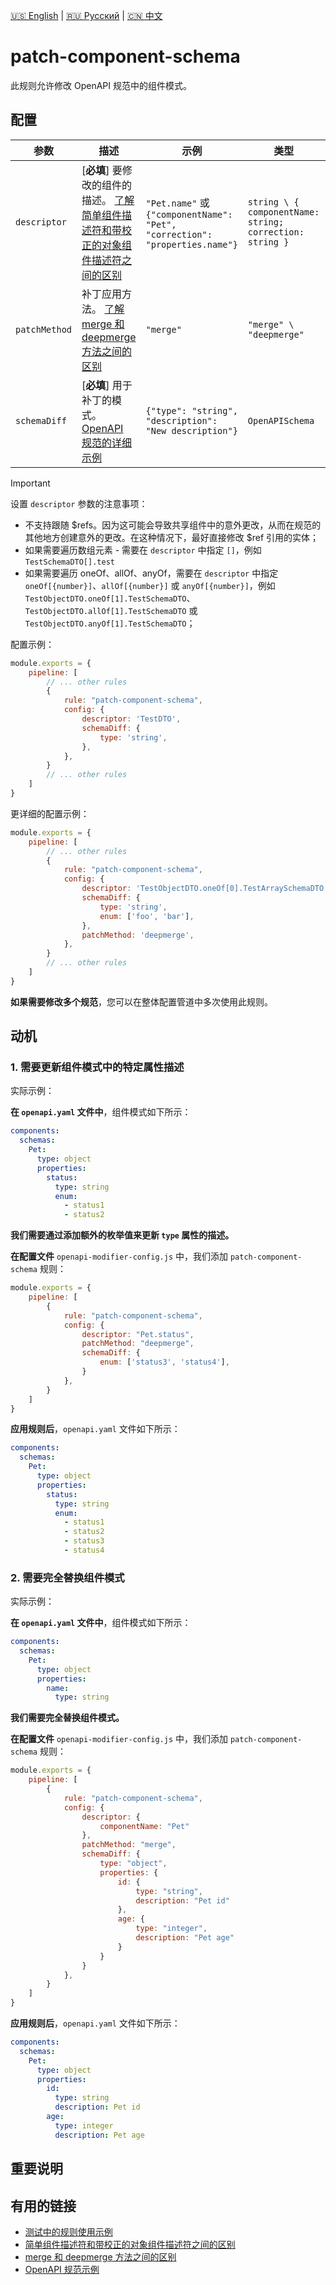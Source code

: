 [🇺🇸 English](./README.md) | [🇷🇺 Русский](./README-ru.md)  | [🇨🇳 中文](./README-zh.md)

# patch-component-schema

此规则允许修改 OpenAPI 规范中的组件模式。



## 配置

| 参数 | 描述 | 示例 | 类型 | 默认值 |
| -------- |------------------------------------------------------------------------------------------|------------------------------------------------------------------------------|--------------------------------------------------|------------------------------------------|
| `descriptor` | [**必填**] 要修改的组件的描述。 [了解简单组件描述符和带校正的对象组件描述符之间的区别](../../../docs/descriptor-zh.md) | `"Pet.name"` 或 `{"componentName": "Pet", "correction": "properties.name"}` | `string \ { componentName: string; correction: string }` | - |
| `patchMethod` | 补丁应用方法。 [了解 merge 和 deepmerge 方法之间的区别](../../../docs/merge-vs-deepmerge-zh.md) | `"merge"` | `"merge" \ "deepmerge"` | `"merge"` |
| `schemaDiff` | [**必填**] 用于补丁的模式。 [OpenAPI 规范的详细示例](../../../docs/schema-diff-zh.md) | `{"type": "string", "description": "New description"}` | `OpenAPISchema` | - |

> [!IMPORTANT]
> 设置 `descriptor` 参数的注意事项：
> - 不支持跟随 $refs。因为这可能会导致共享组件中的意外更改，从而在规范的其他地方创建意外的更改。在这种情况下，最好直接修改 $ref 引用的实体；
> - 如果需要遍历数组元素 - 需要在 `descriptor` 中指定 `[]`，例如 `TestSchemaDTO[].test`
> - 如果需要遍历 oneOf、allOf、anyOf，需要在 `descriptor` 中指定 `oneOf[{number}]`、`allOf[{number}]` 或 `anyOf[{number}]`，例如 `TestObjectDTO.oneOf[1].TestSchemaDTO`、`TestObjectDTO.allOf[1].TestSchemaDTO` 或 `TestObjectDTO.anyOf[1].TestSchemaDTO`；

配置示例：

```js
module.exports = {
    pipeline: [
        // ... other rules
        {
            rule: "patch-component-schema",
            config: {
                descriptor: 'TestDTO',
                schemaDiff: {
                    type: 'string',
                },
            },
        }
        // ... other rules
    ]
}
```

更详细的配置示例：

```js
module.exports = {
    pipeline: [
        // ... other rules
        {
            rule: "patch-component-schema",
            config: {
                descriptor: 'TestObjectDTO.oneOf[0].TestArraySchemaDTO[]',
                schemaDiff: {
                    type: 'string',
                    enum: ['foo', 'bar'],
                },
                patchMethod: 'deepmerge',
            },
        }
        // ... other rules
    ]
} 
```

**如果需要修改多个规范**，您可以在整体配置管道中多次使用此规则。

## 动机

<a name="custom_anchor_motivation_1"></a>
### 1. 需要更新组件模式中的特定属性描述

实际示例：

**在 `openapi.yaml` 文件中**，组件模式如下所示：

```yaml
components:
  schemas:
    Pet:
      type: object
      properties:
        status:
          type: string
          enum:
            - status1
            - status2
```

**我们需要通过添加额外的枚举值来更新 `type` 属性的描述。**

**在配置文件** `openapi-modifier-config.js` 中，我们添加 `patch-component-schema` 规则：

```js
module.exports = {
    pipeline: [
        {
            rule: "patch-component-schema",
            config: {
                descriptor: "Pet.status",
                patchMethod: "deepmerge",
                schemaDiff: {
                    enum: ['status3', 'status4'],
                }
            },
        }
    ]
}
```

**应用规则后**，`openapi.yaml` 文件如下所示：

```yaml
components:
  schemas:
    Pet:
      type: object
      properties:
        status:
          type: string
          enum:
            - status1
            - status2
            - status3
            - status4
```

<a name="custom_anchor_motivation_2"></a>
### 2. 需要完全替换组件模式

实际示例：

**在 `openapi.yaml` 文件中**，组件模式如下所示：

```yaml
components:
  schemas:
    Pet:
      type: object
      properties:
        name:
          type: string
```

**我们需要完全替换组件模式。**

**在配置文件** `openapi-modifier-config.js` 中，我们添加 `patch-component-schema` 规则：

```js
module.exports = {
    pipeline: [
        {
            rule: "patch-component-schema",
            config: {
                descriptor: {
                    componentName: "Pet"
                },
                patchMethod: "merge",
                schemaDiff: {
                    type: "object",
                    properties: {
                        id: {
                            type: "string",
                            description: "Pet id"
                        },
                        age: {
                            type: "integer",
                            description: "Pet age"
                        }
                    }
                }
            },
        }
    ]
}
```

**应用规则后**，`openapi.yaml` 文件如下所示：

```yaml
components:
  schemas:
    Pet:
      type: object
      properties:
        id:
          type: string
          description: Pet id
        age:
          type: integer
          description: Pet age
```

## 重要说明



## 有用的链接

- [测试中的规则使用示例](./index.test.ts)  
- [简单组件描述符和带校正的对象组件描述符之间的区别](../../../docs/descriptor-zh.md)
- [merge 和 deepmerge 方法之间的区别](../../../docs/merge-vs-deepmerge-zh.md)
- [OpenAPI 规范示例](../../../docs/schema-diff-zh.md) 
